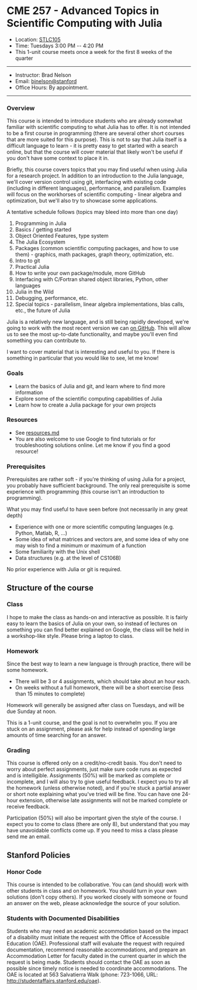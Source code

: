 # CME 257 - Advanced Topics in Scientific Computing with Julia

* Location: [STLC105](https://campus-map.stanford.edu/?srch=STLC105)
* Time: Tuesdays 3:00 PM -- 4:20 PM
* This 1-unit course meets once a week for the first 8 weeks of the quarter

---

* Instructor: Brad Nelson
* Email: [bjnelson@stanford](mailto:bjnelson@stanford.edu)
* Office Hours: By appointment.

---



### Overview

This course is intended to introduce students who are already somewhat familiar with scientific computing to what Julia has to offer.  It is not intended to be a first course in programming (there are several other short courses that are more suited for this purpose).  This is not to say that Julia itself is a difficult language to learn - it is pretty easy to get started with a search online, but that the course will cover material that likely won't be useful if you don't have some context to place it in.  

Briefly, this course covers topics that you may find useful when using Julia for a research project.  In addition to an introduction to the Julia language, we'll cover version control using git, interfacing with existing code (including in different languages), performance, and parallelism.  Examples will focus on the workhorses of scientific computing - linear algebra and optimization, but we'll also try to showcase some applications.

A tentative schedule follows (topics may bleed into more than one day)

1. Programming in Julia
  1. Basics / getting started
  2. Object Oriented Features, type system
2. The Julia Ecosystem
  3. Packages (common scientific computing packages, and how to use them) - graphics, math packages, graph theory, optimization, etc.
  4. Intro to git
3. Practical Julia
  5. How to write your own package/module, more GitHub
  6. Interfacing with C/Fortran shared object libraries, Python, other languages
4. Julia in the Wild
  7. Debugging, performance, etc.
  8. Special topics - parallelism, linear algebra implementations, blas calls, etc., the future of Julia

Julia is a relatively new language, and is still being rapidly developed, we're going to work with the most recent version we can [on GitHub](https://github.com/JuliaLang/julia).  This will allow us to see the most up-to-date functionality, and maybe you'll even find something you can contribute to.

I want to cover material that is interesting and useful to you.  If there is something in particular that you would like to see, let me know!

### Goals

* Learn the basics of Julia and git, and learn where to find more information
* Explore some of the scientific computing capabilities of Julia
* Learn how to create a Julia package for your own projects

### Resources

* See [resources.md](resources.md)
* You are also welcome to use Google to find tutorials or for troubleshooting solutions online.  Let me know if you find a good resource!

### Prerequisites
Prerequisites are rather soft - if you're thinking of using Julia for a project, you probably have sufficient background.  The only real prerequisite is some experience with programming (this course isn't an introduction to programming).

What you may find useful to have seen before (not necessarily in any great depth)
* Experience with one or more scientific computing languages (e.g. Python, Matlab, R, ...)
* Some idea of what matrices and vectors are, and some idea of why one may wish to find a minimum or maximum of a function
* Some familiarity with the Unix shell
* Data structures (e.g. at the level of CS106B)

No prior experience with Julia or git is required.


## Structure of the course
### Class
I hope to make the class as hands-on and interactive as possible.  It is fairly easy to learn the basics of Julia on your own, so instead of lectures on something you can find better explained on Google, the class will be held in a workshop-like style.  Please bring a laptop to class.

### Homework
Since the best way to learn a new language is through practice, there will be some homework.
* There will be 3 or 4 assignments, which should take about an hour each.  
* On weeks without a full homework, there will be a short exercise (less than 15 minutes to complete)

Homework will generally be assigned after class on Tuesdays, and will be due Sunday at noon.

This is a 1-unit course, and the goal is not to overwhelm you. If you are stuck on an assignment, please ask for help instead of spending large amounts of time searching for an answer.

### Grading
This course is offered only on a credit/no-credit basis.  You don't need to worry about perfect assignments, just make sure code runs as expected and is intelligible.  Assignments (50%) will be marked as complete or incomplete, and I will also try to give useful feedback.  I expect you to try all the homework (unless otherwise noted), and if you're stuck a partial answer or short note explaining what you've tried will be fine.  You can have one 24-hour extension, otherwise late assignments will not be marked complete or receive feedback.

Participation (50%) will also be important given the style of the course.  I expect you to come to class (there are only 8), but understand that you may have unavoidable conflicts come up.  If you need to miss a class please send me an email.

## Stanford Policies

### Honor Code
This course is intended to be collaborative.  You can (and should) work with other students in class and on homework.  You should turn in your own solutions (don't copy others). If you worked closely with someone or found an answer on the web, please acknowledge the source of your solution.


### Students with Documented Disabilities
Students who may need an academic accommodation based on the impact of a disability must initiate the request with the Office of Accessible Education (OAE).  Professional staff will evaluate the request with required documentation, recommend reasonable accommodations, and prepare an Accommodation Letter for faculty dated in the current quarter in which the request is being made. Students should contact the OAE as soon as possible since timely notice is needed to coordinate accommodations.  The OAE is located at 563 Salvatierra Walk (phone: 723-1066, URL: http://studentaffairs.stanford.edu/oae).
